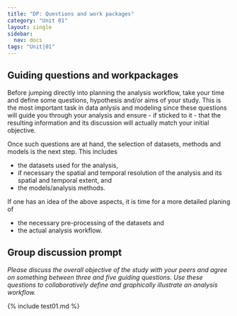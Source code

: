 ```yaml
---
title: "DP: Questions and work packages"
category: "Unit 01"
layout: single
sidebar:
  nav: docs
tags: "Unit|01"
---
```


## Guiding questions and workpackages
Before jumping directly into planning the analysis workflow, take your time and define some questions, hypothesis and/or aims of your study. This is the most important task in data anlysis and modeling since these questions will guide you through your analysis and ensure - if sticked to it - that the resulting information and its discussion will actually match your initial objective.

Once such questions are at hand, the selection of datasets, methods and models is the next step. This includes

* the datasets used for the analysis,
* if necessary the spatial and temporal resolution of the analysis and its spatial and temporal extent, and
* the models/analysis methods.

If one has an idea of the above aspects, it is time for a more detailed planing of

* the necessary pre-processing of the datasets and
* the actual analysis workflow.
 
## Group discussion prompt
*Please discuss the overall objective of the study with your peers and agree on something between three and five guiding questions. Use these questions to collaboratively define and graphically illustrate an analysis workflow.*

{% include test01.md %}